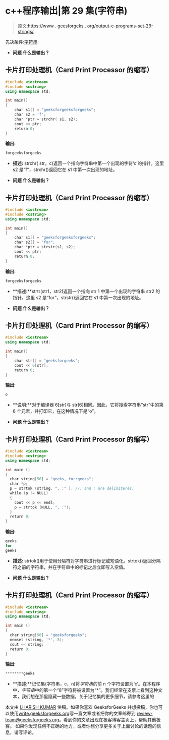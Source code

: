 # c++程序输出|第 29 集(字符串)

> 原文:[https://www . geesforgeks . org/output-c-programs-set-29-strings/](https://www.geeksforgeeks.org/output-c-programs-set-29-strings/)

先决条件:[字符串](https://www.geeksforgeeks.org/c-string-class-and-its-applications/)

*   **问题**
    **什么是输出？**

## 卡片打印处理机（Card Print Processor 的缩写）

```cpp
#include <iostream>
#include <cstring>
using namespace std;

int main()
{
    char s1[] = "geeksforgeeksforgeeks";
    char s2 = 'f';
    char *ptr = strchr( s1, s2);
    cout << ptr;
    return 0;
}
```

**输出:**

```cpp
forgeeksforgeeks
```

*   **描述:** strchr( str，c)返回一个指向字符串中第一个出现的字符‘c’的指针。这里 s2 是“f”，strchr()返回它在 s1 中第一次出现的地址。

*   **问题**
    **什么是输出？**

## 卡片打印处理机（Card Print Processor 的缩写）

```cpp
#include <iostream>
#include <cstring>
using namespace std;

int main()
{
    char s1[] = "geeksforgeeksforgeeks";
    char s2[] = "for";
    char *ptr = strstr(s1, s2);
    cout << ptr;
    return 0;
}
```

**输出:**

```cpp
forgeeksforgeeks
```

*   **描述:**strtr(str1，str2)返回一个指向 str 1 中第一个出现的字符串 str2 的指针。这里 s2 是“for”，strstr()返回它在 s1 中第一次出现的地址。

*   **问题**
    **什么是输出？**

## 卡片打印处理机（Card Print Processor 的缩写）

```cpp
#include <iostream>
using namespace std;

int main()
{
    char str[] = "geeksforgeeks";
    cout << 6[str];
    return 0;
}
```

**输出:**

```cpp
o
```

*   **说明:**对于编译器 6[str]与 str[6]相同。因此，它将搜索字符串“str”中的第 6 个元素，并打印它，在这种情况下是“o”。

*   **问题**
    **什么是输出？**

## 卡片打印处理机（Card Print Processor 的缩写）

```cpp
#include <iostream>
#include <cstring>
using namespace std;

int main ()
{
  char string[50] = "geeks, for:geeks";
  char *p;
  p = strtok (string, ", :" ); //, and ; are delimiteres.
  while (p != NULL)
  {
    cout << p << endl;
    p = strtok (NULL, ", :");
  }
  return 0;
}
```

**输出:**

```cpp
geeks
for
geeks
```

*   **描述:** strtok()用于使用分隔符对字符串进行标记或短语化。strtok()返回分隔符之前的字符串，并在字符串中的标记之后立即写入空值。

*   **问题**
    **什么是输出？**

## 卡片打印处理机（Card Print Processor 的缩写）

```cpp
#include <iostream>
#include <cstring>
using namespace std;

int main ()
{
  char string[50] = "geeksforgeeks";
  memset (string, '*', 8);
  cout << string;
  return 0;
}
```

**输出:**

```cpp
********geeks
```

*   **描述:**记忆集(字符串，c，n)将*字符串*的前 n 个字符设置为‘c’。在本程序中，*字符串*中的第一个“8”字符将被设置为“*”。我们经常在支票上看到这种文本，我们想在那里隐藏一些数据。关于记忆集的更多细节，请参考这里的

本文由 [I.HARISH KUMAR](https://www.facebook.com/harishkumar.injamuri) 供稿。如果你喜欢 GeeksforGeeks 并想投稿，你也可以使用[write.geeksforgeeks.org](https://write.geeksforgeeks.org)写一篇文章或者把你的文章邮寄到 review-team@geeksforgeeks.org。看到你的文章出现在极客博客主页上，帮助其他极客。
如果你发现任何不正确的地方，或者你想分享更多关于上面讨论的话题的信息，请写评论。